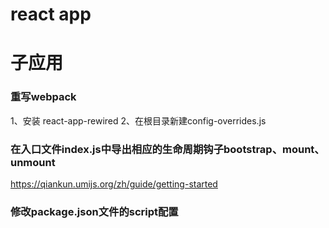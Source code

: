 # react app 
# 子应用

### 重写webpack
1、安装 react-app-rewired
2、在根目录新建config-overrides.js

### 在入口文件index.js中导出相应的生命周期钩子bootstrap、mount、unmount
https://qiankun.umijs.org/zh/guide/getting-started

### 修改package.json文件的script配置

